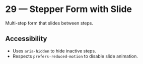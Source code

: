 # 29 — Stepper Form with Slide
Multi-step form that slides between steps.
## Accessibility
- Uses `aria-hidden` to hide inactive steps.
- Respects `prefers-reduced-motion` to disable slide animation.

